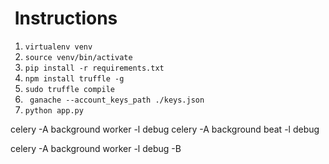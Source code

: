 #  Instructions

1. ``` virtualenv venv ```
2. ``` source venv/bin/activate ```
3. ``` pip install -r requirements.txt ```
4. ``` npm install truffle -g ```
5. ``` sudo truffle compile ```
6. ``` ganache --account_keys_path ./keys.json```
7. ``` python app.py ```


celery -A background worker -l debug
celery -A background beat -l debug

celery -A background worker -l debug -B
